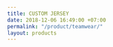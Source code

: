 ```yaml
---
title: CUSTOM JERSEY
date: 2018-12-06 16:49:00 +07:00
permalink: "/product/teamwear/"
layout: products
---
```


